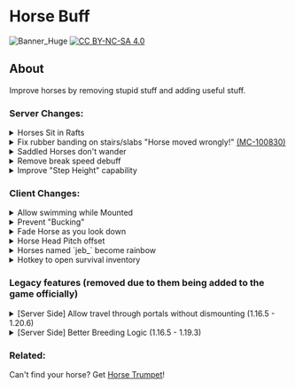# Horse Buff
![Banner_Huge](https://user-images.githubusercontent.com/37855219/141597249-7a6a7d25-8da8-43ac-a10f-bd12d3e1577f.png)
[![CC BY-NC-SA 4.0][cc-by-nc-sa-image]][cc-by-nc-sa]

[cc-by-nc-sa]: http://creativecommons.org/licenses/by-nc-sa/4.0/
[cc-by-nc-sa-image]: https://licensebuttons.net/l/by-nc-sa/4.0/88x31.png

## About
Improve horses by removing stupid stuff and adding useful stuff.

### Server Changes:
<details>
  <summary>Horses Sit in Rafts</summary>

  Rafts only because its impossible to break boats when they are in a boat.

  ![player sitting in a bamboo raft in a river with a horse](https://cdn.modrinth.com/data/cached_images/d2faef4b56e873ee8a20816b5276e52aa1b20bbc.png)
</details>

<details>
  <summary>
    Fix rubber banding on stairs/slabs "Horse moved wrongly!"
    <a href="https://bugs.mojang.com/browse/MC-100830">(MC-100830)</a>
  </summary>

  ![side by side comparison of going up a staircase with/without the mod. The without frequently goes back a couple of steps in a disorienting manner. The with doesn't have that and results in travel being faster](https://i.imgur.com/bXu7lt4.gif)
</details>

<details>
  <summary> Saddled Horses don't wander</summary>

  ![horse standing in place with a saddle on, extremely sped up](https://i.imgur.com/E0ZGzMU.gif)
</details>

<details>
  <summary>Remove break speed debuff</summary>

  Normally being mounted on a horse makes you mine at 1/5 the speed.
  Now you can actually do stuff on horseback

  ![side by side of mining sand on a horse with/without it enabled. It is significantly faster on horseback](https://i.imgur.com/DKqrGOD.gif)
</details>

<details>
  <summary>Improve "Step Height" capability</summary>

  Increases horse step-height from 1 block to 1.1 blocks.\
  This makes riding horses around path blocks way less frustrating.

  ![side by side comparison of going down a path with the mod. Horse stops dead at a 1.1 block jump with it off, continues going without a hitch with it on](https://i.imgur.com/nvssVeA.gif)
</details>

### Client Changes:
<details>
  <summary>Allow swimming while Mounted</summary>

  Normally Horses will sink in water when you are riding them.
  This makes you float on the surface as if they weren't mounted.
  The default config turns this ability off for undead horses and camels.

  ![swimming in river on horseback without sinking](https://cdn.modrinth.com/data/IrrG0G8l/images/7235272ecbaa4682e915335f31b0b5e730b43a51.gif)
</details>

<details>
  <summary> Prevent "Bucking" </summary>

  Normally horses will randomly "Buck", stopping dead in their tracks while you are riding them.
  This prevents them from doing that.
</details>

<details>
  <summary> Fade Horse as you look down</summary>

  ![going down a hill into a cave, looking down through horse for better navigation](https://i.imgur.com/kwtmFVd.gif)
</details>

<details>
  <summary>Horse Head Pitch offset</summary>

  Option to lower horse's head down up to 45 degrees to improve visibility.

  ![comparison of 0 vs 45 degree offset](https://user-images.githubusercontent.com/37855219/163890939-87f3b255-176a-49df-ad4d-ec5b41a3b54a.png)
</details>

<details>
  <summary> Horses named `jeb_` become rainbow</summary>

  ![Jeb_ rainbow horse, like the sheep easter egg](https://i.imgur.com/QTk8w33.gif)
</details>

<details>
  <summary>Hotkey to open survival inventory</summary>

  ![image](https://i.imgur.com/8oOswAR.png)
  * Pre 1.20.2
    * Horse Buff pulls from your Minecraft keybinds, so if you change your inventory/sprint key, that will change what you need to press to access your survival inventory
  * Post 1.20.2
    * A keybind for opening your inventory while on a horse has been added. ALT + Inv (ALT + E) is now the default, but you can change it to whatever you like
</details>

### Legacy features (removed due to them being added to the game officially)
<details>
  <summary>
    [Server Side]
    Allow travel through portals without dismounting
    (1.16.5 - 1.20.6)
  </summary>

  <a href="https://bugs.mojang.com/browse MC-67">Minecraft Bug Tracker (MC-67) [Fixed]</a>
  ![going through a nether portal on horseback without dismounting](https://i.imgur.com/cvph0Ye.gif)
  ![going through an end portal on horseback without dismounting](https://i.imgur.com/JeJNEgO.gif)
</details>

<details>
  <summary>
    [Server Side]
    Better Breeding Logic
    (1.16.5 - 1.19.3)
  </summary>

  1. Take average of the parents' traits
  2. Random amount added/subtracted from said average
        - +/- 10% of range between max and min
  3. clamp to vanilla min/max stat
</details>

### Related:
Can't find your horse? Get [Horse Trumpet](https://modrinth.com/datapack/horse-trumpet)!